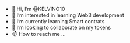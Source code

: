 - 👋 Hi, I’m @KELVINO10
- 👀 I’m interested in learning Web3 development
- 🌱 I’m currently learning Smart contrats
- 💞️ I’m looking to collaborate on my tokens
- 📫 How to reach me ...

<!---
KELVINO10/KELVINO10 is a ✨ special ✨ repository because its `README.md` (this file) appears on your GitHub profile.
You can click the Preview link to take a look at your changes.
--->
